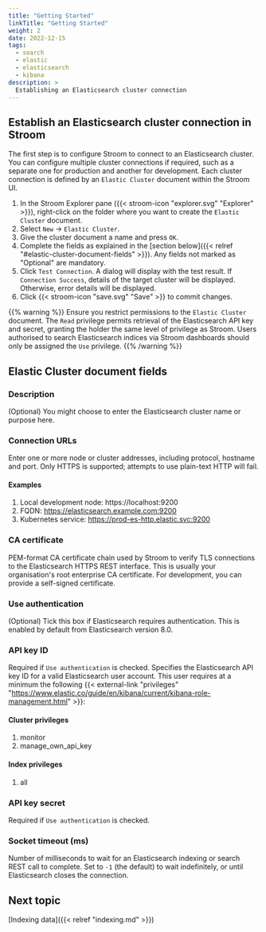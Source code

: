 ```yaml
---
title: "Getting Started"
linkTitle: "Getting Started"
weight: 2
date: 2022-12-15
tags:
  - search
  - elastic
  - elasticsearch
  - kibana
description: >
  Establishing an Elasticsearch cluster connection
---
```



## Establish an Elasticsearch cluster connection in Stroom

The first step is to configure Stroom to connect to an Elasticsearch cluster. You can configure multiple cluster connections if required, such as a separate one for production and another for development. Each cluster connection is defined by an `Elastic Cluster` document within the Stroom UI.

1. In the Stroom Explorer pane ({{< stroom-icon "explorer.svg" "Explorer" >}}), right-click on the folder where you want to create the `Elastic Cluster` document.
1. Select `New` -> `Elastic Cluster`.
1. Give the cluster document a name and press `OK`.
1. Complete the fields as explained in the [section below]({{< relref "#elastic-cluster-document-fields" >}}). Any fields not marked as "Optional" are mandatory.
1. Click `Test Connection`. A dialog will display with the test result. If `Connection Success`, details of the target cluster will be displayed. Otherwise, error details will be displayed.
1. Click {{< stroom-icon "save.svg" "Save" >}} to commit changes.

{{% warning %}}
Ensure you restrict permissions to the `Elastic Cluster` document. The `Read` privilege permits retrieval of the Elasticsearch API key and secret, granting the holder the same level of privilege as Stroom. Users authorised to search Elasticsearch indices via Stroom dashboards should only be assigned the `Use` privilege.
{{% /warning %}}


## Elastic Cluster document fields


### Description

(Optional) You might choose to enter the Elasticsearch cluster name or purpose here.


### Connection URLs

Enter one or more node or cluster addresses, including protocol, hostname and port. Only HTTPS is supported; attempts to use plain-text HTTP will fail.


#### Examples

1. Local development node: https://localhost:9200
1. FQDN: https://elasticsearch.example.com:9200
1. Kubernetes service: https://prod-es-http.elastic.svc:9200


### CA certificate

PEM-format CA certificate chain used by Stroom to verify TLS connections to the Elasticsearch HTTPS REST interface. This is usually your organisation's root enterprise CA certificate. For development, you can provide a self-signed certificate.


### Use authentication

(Optional) Tick this box if Elasticsearch requires authentication. This is enabled by default from Elasticsearch version 8.0.


### API key ID

Required if `Use authentication` is checked. Specifies the Elasticsearch API key ID for a valid Elasticsearch user account. This user requires at a minimum the following {{< external-link "privileges" "https://www.elastic.co/guide/en/kibana/current/kibana-role-management.html" >}}:


#### Cluster privileges

1. monitor
1. manage_own_api_key


#### Index privileges

1. all


### API key secret

Required if `Use authentication` is checked.


### Socket timeout (ms)

Number of milliseconds to wait for an Elasticsearch indexing or search REST call to complete. Set to `-1` (the default) to wait indefinitely, or until Elasticsearch closes the connection.


## Next topic

[Indexing data]({{< relref "indexing.md" >}})